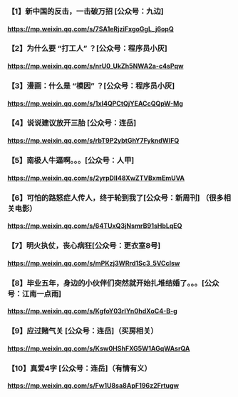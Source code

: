 ### 【1】新中国的反击，一击破万招 [公众号：九边]
#### https://mp.weixin.qq.com/s/7SA1eRjziFxgoGgL_j6opQ

### 【2】为什么要 “打工人” ？[公众号：程序员小灰]
#### https://mp.weixin.qq.com/s/nrU0_UkZh5NWA2a-c4sPqw

### 【3】漫画：什么是 “模因” ？[公众号：程序员小灰]
#### https://mp.weixin.qq.com/s/1xI4QPCtQjYEACcQQpW-Mg

### 【4】说说建议放开三胎 [公众号：连岳]
#### https://mp.weixin.qq.com/s/rbT9P2ybtGhY7FykndWlFQ

### 【5】南极人牛逼啊。。。[公众号：人甲]
#### https://mp.weixin.qq.com/s/2yrpDII48XwZTVBxmEmUVA

### 【6】可怕的路怒症人传人，终于轮到我了[公众号：新周刊] （很多相关电影）
#### https://mp.weixin.qq.com/s/64TUxQ3jNsmrB91sHbLqEQ

### 【7】明火执仗，丧心病狂[公众号：更衣室8号]
#### https://mp.weixin.qq.com/s/mPKzj3WRrd1Sc3_5VCclsw

### 【8】毕业五年，身边的小伙伴们突然就开始扎堆结婚了。。。[公众号：江南一点雨]
#### https://mp.weixin.qq.com/s/KgfoY03rlYn0hdXoC4-B-g

### 【9】应过赌气关 [公众号：连岳]（买房相关）
#### https://mp.weixin.qq.com/s/Ksw0HShFXG5W1AGqWAsrQA

### 【10】真爱4字 [公众号：连岳]（有情有义）
#### https://mp.weixin.qq.com/s/Fw1U8sa8ApF196z2Frtugw

